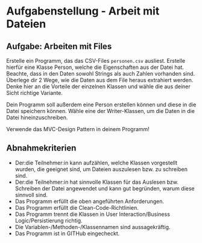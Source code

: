 # Aufgabenstellung - Arbeit mit Dateien

## Aufgabe: Arbeiten mit Files

Erstelle ein Programm, das das CSV-Files `personen.csv` ausliest. Erstelle hierfür eine Klasse Person, welche die Eigenschaften aus der Datei hat. Beachte, dass in den Daten sowohl Strings als auch Zahlen vorhanden sind. Überlege dir 2 Wege, wie die Daten aus dem File heraus extrahiert werden. Denke hier an die Vorteile der einzelnen Klassen und wähle die aus deiner Sicht richtige Variante.

Dein Programm soll außerdem eine Person erstellen können und diese in die Datei speichern können. Wähle eine der Writer-Klassen, um die Daten in die Datei hineinzuschreiben.

Verwende das MVC-Design Pattern in deinem Programm!

## Abnahmekriterien

- Der:die Teilnehmer:in kann aufzählen, welche Klassen vorgestellt wurden, die geeignet sind, um Dateien auszulesen bzw. zu schreiben sind.
- Der:die Teilnehmer:in hat sinnvolle Klassen für das Auslesen bzw. Schreiben der Datei angewendet und kann gut begründen, warum diese sinnvoll sind.
- Das Programm erfüllt die oben angeführten Anforderungen.
- Das Programm erfüllt die Clean-Code-Richtlinien.
- Das Programm trennt die Klassen in User Interaction/Business Logic/Persistierung richtig.
- Die Variablen-/Methoden-/Klassennamen sind aussagekräftig.
- Das Programm ist in GITHub eingecheckt.